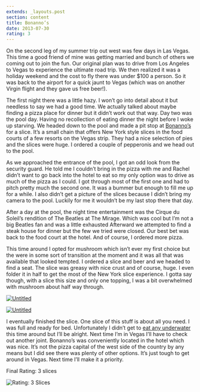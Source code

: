 ```yaml
---
extends: _layouts.post
section: content
title: Bonanno’s
date: 2013-07-30
rating: 3
---
```


On the second leg of my summer trip out west was few days in Las Vegas. This time a good friend of mine was getting married and bunch of others we coming out to join the fun. Our original plan was to drive from Los Angeles to Vegas to experience the ultimate road trip. We then realized it was a holiday weekend and the cost to fly there was under $100 a person. So it was back to the airport for a quick jaunt to Vegas (which was on another Virgin flight and they gave us free beer!).

The first night there was a little hazy. I won’t go into detail about it but needless to say we had a good time. We actually talked about maybe finding a pizza place for dinner but it didn’t work out that way. Day two was the pool day. Having no recollection of eating dinner the night before I woke up starving. We headed down to the pool and made a pit stop at [Bonanno’s](http://www.bonannosnewyorkpizzeria.com/) for a slice. It’s a small chain that offers New York style slices in the food courts of a few resorts on the Vegas strip. They had a nice selection of pies and the slices were huge. I ordered a couple of pepperonis and we head out to the pool.

As we approached the entrance of the pool, I got an odd look from the security guard. He told me I couldn’t bring in the pizza with me and Rachel didn’t want to go back into the hotel to eat so my only option was to drive as much of the pizza as I could. I got through most of the first one and had to pitch pretty much the second one. It was a bummer but enough to fill me up for a while. I also didn’t get a picture of the slices because I didn’t bring my camera to the pool. Luckily for me it wouldn’t be my last stop there that day.

After a day at the pool, the night time entertainment was the Cirque du Soleil’s rendition of The Beatles at The Mirage. Which was cool but I’m not a big Beatles fan and was a little exhausted Afterward we attempted to find a steak house for dinner but the few we tried were closed. Our best bet was back to the food court at the hotel. And of course, I ordered more pizza.

This time around I opted for mushroom which isn’t ever my first choice but the were in some sort of transition at the moment and it was all that was available that looked tempted. I ordered a slice and beer and we headed to find a seat. The slice was greasy with nice crust and of course, huge. I even folder it in half to get the most of the New York slice experience. I gotta say though, with a slice this size and only one topping, I was a bit overwhelmed with mushroom about half way through.

[![Untitled](http://farm4.staticflickr.com/3706/9571764770_f8e1bf1a12.jpg)](http://www.flickr.com/photos/joefearnley/9571764770/ "Untitled by joefearnley, on Flickr")

[![Untitled](http://farm8.staticflickr.com/7287/9568971527_fac9a4d7c2.jpg)](http://www.flickr.com/photos/joefearnley/9568971527/ "Untitled by joefearnley, on Flickr")

I eventually finished the slice. One slice of this stuff is about all you need. I was full and ready for bed. Unfortunately I didn’t get to [eat any underwater](http://joeymarinara.com/post/29171446910/pool-side-pizza-at-the-flamingo) this time around but I’ll be alright. Next time I’m in Vegas I’ll have to check out another joint. Bonanno’s was conveniently located in the hotel which was nice. It’s not the pizza capital of the west side of the country by any means but I did see there was plenty of other options. It’s just tough to get around in Vegas. Next time I’ll make it a priority.

Final Rating: 3 slices

![Rating: 3 Slices](/assets/img/pizza3_sm.jpg)